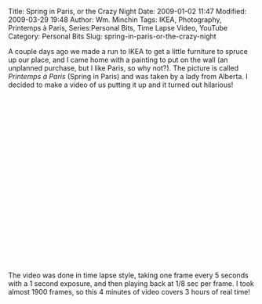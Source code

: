 Title: Spring in Paris, or the Crazy Night
Date: 2009-01-02 11:47
Modified: 2009-03-29 19:48
Author: Wm. Minchin
Tags: IKEA, Photography, Printemps à Paris, Series:Personal Bits, Time Lapse Video, YouTube
Category: Personal Bits
Slug: spring-in-paris-or-the-crazy-night

A couple days ago we made a run to IKEA to get a little furniture to
spruce up our place, and I came home with a painting to put on the wall
(an unplanned purchase, but I like Paris, so why not?). The picture is
called *Printemps à Paris* (Spring in Paris) and was taken by a lady
from Alberta. I decided to make a video of us putting it up and it
turned out hilarious!

<div align="center">

<object height="344" width="425">
<param name="movie" value="http://www.youtube.com/v/5QjGVtkfnO4&amp;hl=en&amp;fs=1&amp;rel=0"><param name="allowFullScreen" value="true"><param name="allowscriptaccess" value="always">
<embed src="http://www.youtube.com/v/5QjGVtkfnO4&amp;hl=en&amp;fs=1" type="application/x-shockwave-flash" allowscriptaccess="always" allowfullscreen="true" height="344" width="425">
</embed>
</object>

</div>

The video was done in time lapse style, taking one frame every 5 seconds
with a 1 second exposure, and then playing back at 1/8 sec per frame. I
took almost 1900 frames, so this 4 minutes of video covers 3 hours of
real time!
